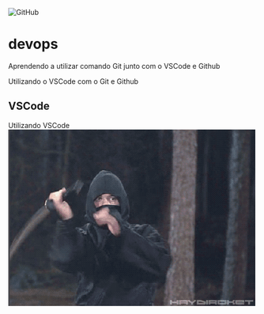 ![GitHub](https://img.shields.io/github/license/casagrande04/devops?style=for-the-badge)
# devops
Aprendendo a utilizar comando Git junto com o VSCode e Github

Utilizando o VSCode com o Git e Github

## VSCode

Utilizando VSCode
![](https://github.com/casagrande04/devops/blob/main/ninja.gif)
